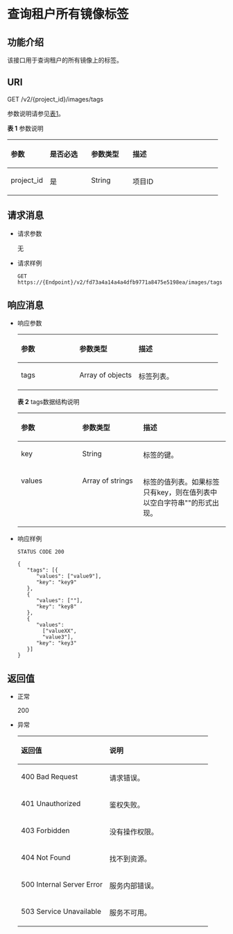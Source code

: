 # 查询租户所有镜像标签<a name="ZH-CN_TOPIC_0102682866"></a>

## 功能介绍<a name="section9844937183829"></a>

该接口用于查询租户的所有镜像上的标签。

## URI<a name="section35296793183829"></a>

GET /v2/\{project\_id\}/images/tags

参数说明请参见[表1](#table49437288183829)。

**表 1**  参数说明

<a name="table49437288183829"></a>
<table><thead align="left"><tr id="row8590979183829"><th class="cellrowborder" valign="top" width="18.55814418558144%" id="mcps1.2.5.1.1"><p id="p24780738183829"><a name="p24780738183829"></a><a name="p24780738183829"></a>参数</p>
</th>
<th class="cellrowborder" valign="top" width="19.58804119588041%" id="mcps1.2.5.1.2"><p id="p61082794183829"><a name="p61082794183829"></a><a name="p61082794183829"></a>是否必选</p>
</th>
<th class="cellrowborder" valign="top" width="19.688031196880313%" id="mcps1.2.5.1.3"><p id="p48759266183829"><a name="p48759266183829"></a><a name="p48759266183829"></a>参数类型</p>
</th>
<th class="cellrowborder" valign="top" width="42.165783421657835%" id="mcps1.2.5.1.4"><p id="p57186450183829"><a name="p57186450183829"></a><a name="p57186450183829"></a>描述</p>
</th>
</tr>
</thead>
<tbody><tr id="row1590883183829"><td class="cellrowborder" valign="top" width="18.55814418558144%" headers="mcps1.2.5.1.1 "><p id="p61752700183829"><a name="p61752700183829"></a><a name="p61752700183829"></a>project_id</p>
</td>
<td class="cellrowborder" valign="top" width="19.58804119588041%" headers="mcps1.2.5.1.2 "><p id="p35912838183829"><a name="p35912838183829"></a><a name="p35912838183829"></a>是</p>
</td>
<td class="cellrowborder" valign="top" width="19.688031196880313%" headers="mcps1.2.5.1.3 "><p id="p23258793183829"><a name="p23258793183829"></a><a name="p23258793183829"></a>String</p>
</td>
<td class="cellrowborder" valign="top" width="42.165783421657835%" headers="mcps1.2.5.1.4 "><p id="p4914060183829"><a name="p4914060183829"></a><a name="p4914060183829"></a>项目ID</p>
</td>
</tr>
</tbody>
</table>

## 请求消息<a name="section44226541183829"></a>

-   请求参数

    无

-   请求样例

    ```
    GET https://{Endpoint}/v2/fd73a4a14a4a4dfb9771a8475e5198ea/images/tags
    ```


## 响应消息<a name="section58718287183829"></a>

-   响应参数

    <a name="table45802274183829"></a>
    <table><thead align="left"><tr id="row14285173183829"><th class="cellrowborder" valign="top" width="29.15291529152915%" id="mcps1.1.4.1.1"><p id="p16248356183829"><a name="p16248356183829"></a><a name="p16248356183829"></a>参数</p>
    </th>
    <th class="cellrowborder" valign="top" width="29.522952295229526%" id="mcps1.1.4.1.2"><p id="p36592925183829"><a name="p36592925183829"></a><a name="p36592925183829"></a>参数类型</p>
    </th>
    <th class="cellrowborder" valign="top" width="41.32413241324133%" id="mcps1.1.4.1.3"><p id="p11236918183829"><a name="p11236918183829"></a><a name="p11236918183829"></a>描述</p>
    </th>
    </tr>
    </thead>
    <tbody><tr id="row37775127183829"><td class="cellrowborder" valign="top" width="29.15291529152915%" headers="mcps1.1.4.1.1 "><p id="p39886441183829"><a name="p39886441183829"></a><a name="p39886441183829"></a>tags</p>
    </td>
    <td class="cellrowborder" valign="top" width="29.522952295229526%" headers="mcps1.1.4.1.2 "><p id="p37480830183829"><a name="p37480830183829"></a><a name="p37480830183829"></a>Array of objects</p>
    </td>
    <td class="cellrowborder" valign="top" width="41.32413241324133%" headers="mcps1.1.4.1.3 "><p id="p16048402183829"><a name="p16048402183829"></a><a name="p16048402183829"></a>标签列表。</p>
    </td>
    </tr>
    </tbody>
    </table>

    **表 2**  tags数据结构说明

    <a name="table24852149183829"></a>
    <table><thead align="left"><tr id="row17696442183829"><th class="cellrowborder" valign="top" width="29.43%" id="mcps1.2.4.1.1"><p id="p24125663183829"><a name="p24125663183829"></a><a name="p24125663183829"></a>参数</p>
    </th>
    <th class="cellrowborder" valign="top" width="29.26%" id="mcps1.2.4.1.2"><p id="p45775079183829"><a name="p45775079183829"></a><a name="p45775079183829"></a>参数类型</p>
    </th>
    <th class="cellrowborder" valign="top" width="41.31%" id="mcps1.2.4.1.3"><p id="p16793881183829"><a name="p16793881183829"></a><a name="p16793881183829"></a>描述</p>
    </th>
    </tr>
    </thead>
    <tbody><tr id="row18127136183829"><td class="cellrowborder" valign="top" width="29.43%" headers="mcps1.2.4.1.1 "><p id="p59011940183829"><a name="p59011940183829"></a><a name="p59011940183829"></a>key</p>
    </td>
    <td class="cellrowborder" valign="top" width="29.26%" headers="mcps1.2.4.1.2 "><p id="p26305217183829"><a name="p26305217183829"></a><a name="p26305217183829"></a>String</p>
    </td>
    <td class="cellrowborder" valign="top" width="41.31%" headers="mcps1.2.4.1.3 "><p id="p50347818183829"><a name="p50347818183829"></a><a name="p50347818183829"></a>标签的键。</p>
    </td>
    </tr>
    <tr id="row50477182183829"><td class="cellrowborder" valign="top" width="29.43%" headers="mcps1.2.4.1.1 "><p id="p62119921183829"><a name="p62119921183829"></a><a name="p62119921183829"></a>values</p>
    </td>
    <td class="cellrowborder" valign="top" width="29.26%" headers="mcps1.2.4.1.2 "><p id="p547751991834"><a name="p547751991834"></a><a name="p547751991834"></a>Array of strings</p>
    </td>
    <td class="cellrowborder" valign="top" width="41.31%" headers="mcps1.2.4.1.3 "><p id="p8217820183829"><a name="p8217820183829"></a><a name="p8217820183829"></a>标签的值列表。如果标签只有key，则在值列表中以空白字符串""的形式出现。</p>
    </td>
    </tr>
    </tbody>
    </table>


-   响应样例

    ```
    STATUS CODE 200
    ```

    ```
    {
       "tags": [{
          "values": ["value9"],
          "key": "key9"
       },
       {
          "values": [""],
          "key": "key8"
       },
       {
          "values": 
            ["valueXX",
            "value3"],
          "key": "key3"
       }]
    }
    ```


## 返回值<a name="section18102511183829"></a>

-   正常

    200

-   异常

    <a name="table25832287183829"></a>
    <table><thead align="left"><tr id="row53367465183829"><th class="cellrowborder" valign="top" width="46.46%" id="mcps1.1.3.1.1"><p id="p27797426183829"><a name="p27797426183829"></a><a name="p27797426183829"></a>返回值</p>
    </th>
    <th class="cellrowborder" valign="top" width="53.54%" id="mcps1.1.3.1.2"><p id="p36999003183829"><a name="p36999003183829"></a><a name="p36999003183829"></a>说明</p>
    </th>
    </tr>
    </thead>
    <tbody><tr id="row44129228183829"><td class="cellrowborder" valign="top" width="46.46%" headers="mcps1.1.3.1.1 "><p id="p17697710183829"><a name="p17697710183829"></a><a name="p17697710183829"></a>400 Bad Request</p>
    </td>
    <td class="cellrowborder" valign="top" width="53.54%" headers="mcps1.1.3.1.2 "><p id="p24228392183829"><a name="p24228392183829"></a><a name="p24228392183829"></a>请求错误。</p>
    </td>
    </tr>
    <tr id="row16728942183829"><td class="cellrowborder" valign="top" width="46.46%" headers="mcps1.1.3.1.1 "><p id="p12867072183829"><a name="p12867072183829"></a><a name="p12867072183829"></a>401 Unauthorized</p>
    </td>
    <td class="cellrowborder" valign="top" width="53.54%" headers="mcps1.1.3.1.2 "><p id="p35599935183829"><a name="p35599935183829"></a><a name="p35599935183829"></a>鉴权失败。</p>
    </td>
    </tr>
    <tr id="row51963962183829"><td class="cellrowborder" valign="top" width="46.46%" headers="mcps1.1.3.1.1 "><p id="p48331431183829"><a name="p48331431183829"></a><a name="p48331431183829"></a>403 Forbidden</p>
    </td>
    <td class="cellrowborder" valign="top" width="53.54%" headers="mcps1.1.3.1.2 "><p id="p22531828183829"><a name="p22531828183829"></a><a name="p22531828183829"></a>没有操作权限。</p>
    </td>
    </tr>
    <tr id="row1459862183829"><td class="cellrowborder" valign="top" width="46.46%" headers="mcps1.1.3.1.1 "><p id="p51139991183829"><a name="p51139991183829"></a><a name="p51139991183829"></a>404 Not Found</p>
    </td>
    <td class="cellrowborder" valign="top" width="53.54%" headers="mcps1.1.3.1.2 "><p id="p48698572183829"><a name="p48698572183829"></a><a name="p48698572183829"></a>找不到资源。</p>
    </td>
    </tr>
    <tr id="row35633965183829"><td class="cellrowborder" valign="top" width="46.46%" headers="mcps1.1.3.1.1 "><p id="p670092183829"><a name="p670092183829"></a><a name="p670092183829"></a>500 Internal Server Error</p>
    </td>
    <td class="cellrowborder" valign="top" width="53.54%" headers="mcps1.1.3.1.2 "><p id="p54277524183829"><a name="p54277524183829"></a><a name="p54277524183829"></a>服务内部错误。</p>
    </td>
    </tr>
    <tr id="row18735670183829"><td class="cellrowborder" valign="top" width="46.46%" headers="mcps1.1.3.1.1 "><p id="p41194317183829"><a name="p41194317183829"></a><a name="p41194317183829"></a>503 Service Unavailable</p>
    </td>
    <td class="cellrowborder" valign="top" width="53.54%" headers="mcps1.1.3.1.2 "><p id="p48405409183829"><a name="p48405409183829"></a><a name="p48405409183829"></a>服务不可用。</p>
    </td>
    </tr>
    </tbody>
    </table>



